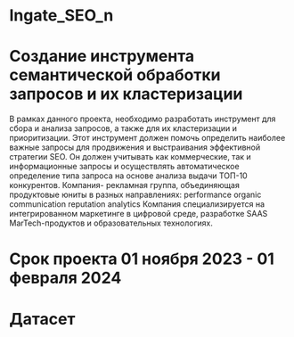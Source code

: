 # Ingate_SEO_n

# Создание инструмента семантической обработки запросов и их кластеризации 

В рамках данного проекта, необходимо разработать инструмент для сбора и анализа запросов, а также для их кластеризации и приоритизации. Этот инструмент должен помочь определить наиболее важные запросы для продвижения и выстраивания эффективной стратегии SEO. Он должен учитывать как коммерческие, так и информационные запросы и осуществлять автоматическое определение типа запроса на основе анализа выдачи ТОП-10 конкурентов.
Компания- рекламная группа, объединяющая продуктовые юниты в разных направлениях:
performance
organic
communication
reputation
analytics
Компания специализируется на интегрированном маркетинге в цифровой среде, разработке SAAS MarTech-продуктов и образовательных технологиях.

# Срок проекта 01 ноября 2023 - 01 февраля 2024

# Датасет 

